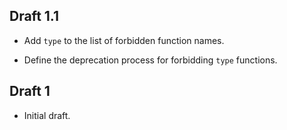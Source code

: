 ## Draft 1.1

* Add `type` to the list of forbidden function names.

* Define the deprecation process for forbidding `type` functions.

## Draft 1

* Initial draft.
